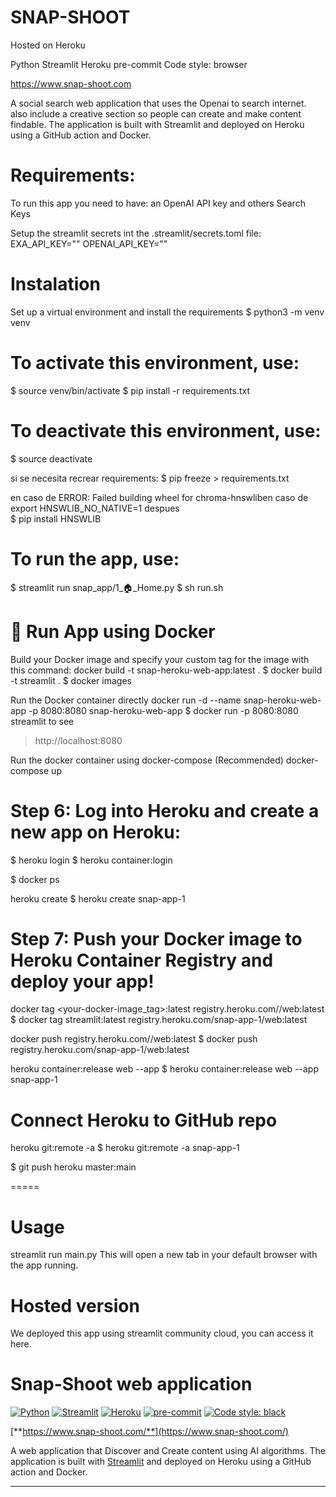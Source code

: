 # SNAP-SHOOT
Hosted on Heroku

Python Streamlit Heroku pre-commit Code style: browser

https://www.snap-shoot.com

A social search web application that uses the Openai to search internet. also include a creative section so people can create and make content findable. The application is built with Streamlit and deployed on Heroku using a GitHub action and Docker.


# Requirements:
To run this app you need to have:
an OpenAI API key and others Search Keys

Setup the streamlit secrets int the .streamlit/secrets.toml file:
EXA_API_KEY=""
OPENAI_API_KEY=""


# Instalation
Set up a virtual environment and install the requirements 
$ python3 -m venv venv

# To activate this environment, use: 
$ source venv/bin/activate
$ pip install -r requirements.txt

# To deactivate this environment, use:
$ source deactivate

si se necesita recrear requirements:
$ pip freeze > requirements.txt

en caso de  ERROR: Failed building wheel for chroma-hnswliben caso de export HNSWLIB_NO_NATIVE=1 despues  
$ pip install HNSWLIB 

# To run the app, use: 
$ streamlit run snap_app/1_🏠_Home.py
$ sh run.sh

# 🐳 Run App using Docker
Build your Docker image and specify your custom tag for the image with this command:
docker build -t snap-heroku-web-app:latest .
$ docker build -t streamlit .
$ docker images

Run the Docker container directly
docker run -d --name snap-heroku-web-app -p 8080:8080 snap-heroku-web-app 
$ docker run -p 8080:8080 streamlit
to see
> http://localhost:8080

Run the docker container using docker-compose (Recommended)
docker-compose up

# Step 6: Log into Heroku and create a new app on Heroku:

$ heroku login
$ heroku container:login

$ docker ps

heroku create <your-app-name>
$ heroku create snap-app-1

# Step 7: Push your Docker image to Heroku Container Registry and deploy your app!

docker tag <your-docker-image_tag>:latest registry.heroku.com/<your-app-name>/web:latest
$ docker tag streamlit:latest registry.heroku.com/snap-app-1/web:latest

docker push registry.heroku.com/<your-app-name>/web:latest
$ docker push registry.heroku.com/snap-app-1/web:latest

heroku container:release web --app <your-app-name>
$ heroku container:release web --app snap-app-1


# Connect Heroku to GitHub repo
heroku git:remote -a <your-app-name>
$ heroku git:remote -a snap-app-1

$ git push heroku master:main

=====

# Usage
streamlit run main.py
This will open a new tab in your default browser with the app running.

# Hosted version
We deployed this app using streamlit community cloud, you can access it here.
##
# Snap-Shoot web application

[![Python](https://img.shields.io/badge/Python-3.8-3776AB.svg?style=flat&logo=python&logoColor=FFDB4D)](https://www.python.org)
[![Streamlit](https://img.shields.io/badge/Streamlit-app-FF4B4B.svg?style=flat)](https://www.streamlit.io)
[![Heroku](https://img.shields.io/badge/Heroku-deployed-430098.svg?style=flat&logo=heroku)](https://www.heroku.com)
[![pre-commit](https://img.shields.io/badge/pre--commit-enabled-brightgreen?logo=pre-commit&logoColor=white)](https://github.com/pre-commit/pre-commit)
[![Code style: black](https://img.shields.io/badge/code%20style-black-000000.svg)](https://github.com/psf/black)

[**https://www.snap-shoot.com/**](https://www.snap-shoot.com/)

A web application that Discover and Create content using AI algorithms.
The application is built with [Streamlit](https://www.streamlit.io) and deployed on Heroku using a GitHub action and Docker.

---
